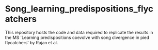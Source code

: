 # Song_learning_predispositions_flycatchers
This repository hosts the code and data required to replicate the results in the MS 'Learning predispositions coevolve with song divergence in pied flycatchers' by Rajan et al.
